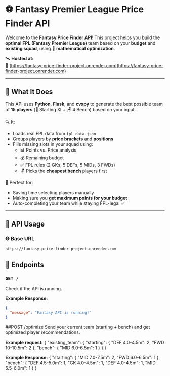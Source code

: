 # ⚽ Fantasy Premier League Price Finder API

Welcome to the **Fantasy Price Finder API**! This project helps you build the **optimal FPL (Fantasy Premier League)** team based on your **budget** and **existing squad**, using 🔬 **mathematical optimization**.

🛰️ **Hosted at:**  
🔗 [https://fantasy-price-finder-project.onrender.com](https://fantasy-price-finder-project.onrender.com)

---

## 🧠 What It Does

This API uses **Python**, **Flask**, and **cvxpy** to generate the best possible team of **15 players** (🧤 Starting XI + 🪑 4 Bench) based on your input.

🔍 It:
- Loads real FPL data from `fpl_data.json`
- Groups players by **price brackets** and **positions**
- Fills missing slots in your squad using:
  - 📊 Points vs. Price analysis
  - 💰 Remaining budget
  - ✅ FPL rules (2 GKs, 5 DEFs, 5 MIDs, 3 FWDs)
  - 🪑 Picks the **cheapest bench** players first

🎯 Perfect for:
- Saving time selecting players manually
- Making sure you **get maximum points for your budget**
- Auto-completing your team while staying FPL-legal ✅

---

## 🔌 API Usage

### 🌐 Base URL

```text
https://fantasy-price-finder-project.onrender.com
```
## 📌 Endpoints

### `GET /`
Check if the API is running.

**Example Response:**
```json
{
  "message": "Fantasy API is running!"
}
```

##POST /optimize
Send your current team (starting + bench) and get optimized player recommendations.


**Example request:** 
{
  "existing_team": {
    "starting": {
      "DEF 4.0-4.5m": 2,
      "FWD 10-10.5m": 2
    },
    "bench": {
      "MID 6.0-6.5m": 1
    }
  }
}


**Example Response:**
{
  "starting": {
    "MID 7.0-7.5m": 2,
    "FWD 6.0-6.5m": 1
  },
  "bench": {
    "DEF 4.5-5.0m": 1,
    "GK 4.0-4.5m": 1,
    "DEF 4.0-4.5m": 1,
    "MID 5.5-6.0m": 1
  }
}

